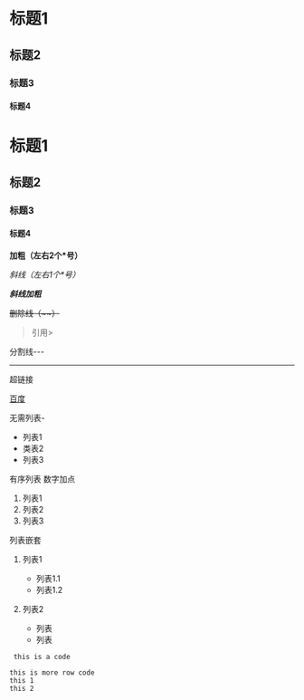 # 标题1

## 标题2

### 标题3

#### 标题4

# 标题1

## 标题2

### 标题3

#### 标题4

**加粗（左右2个*号）**

*斜线（左右1个\*号）*

***斜线加粗***

~~删除线（\~\~）~~

> 引用>

分割线---

---

超链接[]()

[百度](http://www.baidu.com)

无需列表-

- 列表1
- 类表2
- 列表3

有序列表 数字加点

1. 列表1
2. 列表2
3. 列表3

列表嵌套

1. 列表1
   + 列表1.1
   + 列表1.2

2. 列表2
   + 列表
   + 列表

` this is a code`

```
this is more row code
this 1
this 2
```

















